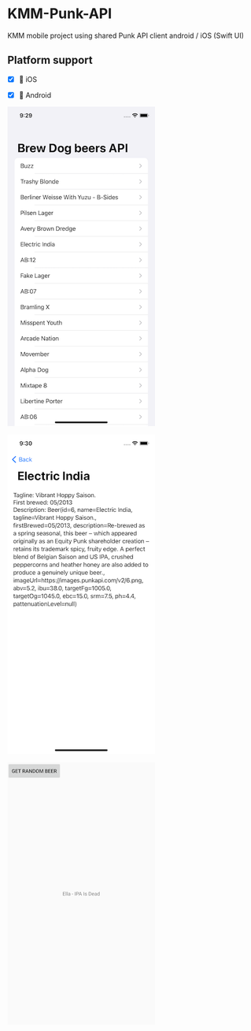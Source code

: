 # KMM-Punk-API
KMM mobile project using shared Punk API client android / iOS (Swift UI) 

## Platform support

- [X] 🍏 iOS
- [X] 🤖 Android


![image info](./screenshots/img1.png)

![image info](./screenshots/img2.png)

![image info](./screenshots/img3.png)

